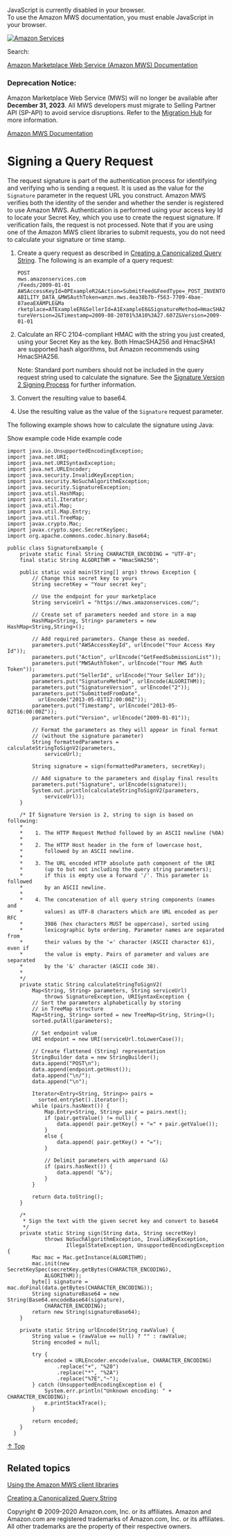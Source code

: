 <div id="MWSDX_noscript">

JavaScript is currently disabled in your browser.  
To use the Amazon MWS documentation, you must enable JavaScript in your
browser.

</div>

<div id="MWSDX_divtop">

[![Amazon
Services](https://images-na.ssl-images-amazon.com/images/G/08/mwsportal/fr_FR/amazonservices.gif "Amazon Services")](http://services.amazon.fr)

<div id="MWSDX_search">

<span id="MWSDX_searchlbl">Search:</span>

</div>

  
<span id="MWSDX_titlebar">[Amazon Marketplace Web Service (Amazon MWS)
Documentation](https://developer.amazonservices.fr/gp/mws/docs.html)</span>
<span id="MWSDX_dep_notice"></span>

### Deprecation Notice:

Amazon Marketplace Web Service (MWS) will no longer be available after
**December 31, 2023**. All MWS developers must migrate to Selling
Partner API (SP-API) to avoid service disruptions. Refer to the
[Migration
Hub](https://developer-docs.amazon.com/sp-api/page/migration-hub) for
more information.

</div>

<div id="MWSDX_divbottom">

<div id="MWSDX_divleft">

<div id="MWSDX_toc">

</div>

</div>

<div id="MWSDX_divright">

<div id="MWSDX_content">

<span id="MWSDX_breadcrumbs">[Amazon MWS
Documentation](https://developer.amazonservices.fr/gp/mws/docs.html)</span>

# Signing a Query Request

<div class="body">

The request signature is part of the authentication process for
identifying and verifying who is sending a request. It is used as the
value for the `Signature` parameter in the request URL you construct.
<span class="ph">Amazon MWS</span> verifies both the identity of the
sender and whether the sender is registered to use <span
class="ph">Amazon MWS</span>. Authentication is performed using your
access key Id to locate your Secret Key, which you use to create the
request signature. If verification fails, the request is not processed.
Note that if you are using one of the <span class="ph">Amazon MWS</span>
client libraries to submit requests, you do not need to calculate your
signature or time stamp.

1.  Create a query request as described in
    <a href="DG_QueryString.md" class="xref">Creating a Canonicalized Query String</a>.
    The following is an example of a query request:

    ``` pre
    POST
    mws.amazonservices.com 
    /Feeds/2009-01-01
    AWSAccessKeyId=0PExampleR2&Action=SubmitFeed&FeedType=_POST_INVENTORY_AVAIL
    ABILITY_DATA_&MWSAuthToken=amzn.mws.4ea38b7b-f563-7709-4bae-87aeaEXAMPLE&Ma
    rketplace=ATExampleER&SellerId=A1ExampleE6&SignatureMethod=HmacSHA256&Signa
    tureVersion=2&Timestamp=2009-08-20T01%3A10%3A27.607Z&Version=2009-01-01
    ```

2.  Calculate an RFC 2104-compliant HMAC with the string you just
    created, using your Secret Key as the key. Both HmacSHA256 and
    HmacSHA1 are supported hash algorithms, but Amazon recommends using
    HmacSHA256.
    <div class="note note">

    <span class="notetitle">Note:</span> Standard port numbers should
    not be included in the query request string used to calculate the
    signature. See the
    <a href="http://docs.aws.amazon.com/general/latest/gr/signature-version-2.md" class="xref">Signature Version 2 Signing Process</a>
    for further information.

    </div>

3.  Convert the resulting value to base64.

4.  Use the resulting value as the value of the `Signature` request
    parameter.

The following example shows how to calculate the signature using Java:

<span class="ph expander"> <span class="keyword parmname xshow">Show
example code</span> <span class="keyword parmname xhide">Hide example
code</span> </span>

<div class="section">

<div class="sectiondiv content">

``` pre
import java.io.UnsupportedEncodingException;
import java.net.URI;
import java.net.URISyntaxException;
import java.net.URLEncoder;
import java.security.InvalidKeyException;
import java.security.NoSuchAlgorithmException;
import java.security.SignatureException;
import java.util.HashMap;
import java.util.Iterator;
import java.util.Map;
import java.util.Map.Entry;
import java.util.TreeMap;
import javax.crypto.Mac;
import javax.crypto.spec.SecretKeySpec;
import org.apache.commons.codec.binary.Base64;

public class SignatureExample {
    private static final String CHARACTER_ENCODING = "UTF-8";
    final static String ALGORITHM = "HmacSHA256";

    public static void main(String[] args) throws Exception {
        // Change this secret key to yours
        String secretKey = "Your secret key";

        // Use the endpoint for your marketplace
        String serviceUrl = "https://mws.amazonservices.com/";

        // Create set of parameters needed and store in a map
        HashMap<String, String> parameters = new HashMap<String,String>();

        // Add required parameters. Change these as needed.
        parameters.put("AWSAccessKeyId", urlEncode("Your Access Key Id"));
        parameters.put("Action", urlEncode("GetFeedSubmissionList"));
        parameters.put("MWSAuthToken", urlEncode("Your MWS Auth Token"));
        parameters.put("SellerId", urlEncode("Your Seller Id"));
        parameters.put("SignatureMethod", urlEncode(ALGORITHM));
        parameters.put("SignatureVersion", urlEncode("2"));
        parameters.put("SubmittedFromDate",
          urlEncode("2013-05-01T12:00:00Z"));
        parameters.put("Timestamp", urlEncode("2013-05-02T16:00:00Z"));
        parameters.put("Version", urlEncode("2009-01-01"));

        // Format the parameters as they will appear in final format
        // (without the signature parameter)
        String formattedParameters = calculateStringToSignV2(parameters,
            serviceUrl);

        String signature = sign(formattedParameters, secretKey);

        // Add signature to the parameters and display final results
        parameters.put("Signature", urlEncode(signature));
        System.out.println(calculateStringToSignV2(parameters,
            serviceUrl));
    }

    /* If Signature Version is 2, string to sign is based on following:
    *
    *    1. The HTTP Request Method followed by an ASCII newline (%0A)
    *
    *    2. The HTTP Host header in the form of lowercase host,
    *       followed by an ASCII newline.
    *
    *    3. The URL encoded HTTP absolute path component of the URI
    *       (up to but not including the query string parameters);
    *       if this is empty use a forward '/'. This parameter is followed
    *       by an ASCII newline.
    *
    *    4. The concatenation of all query string components (names and
    *       values) as UTF-8 characters which are URL encoded as per RFC
    *       3986 (hex characters MUST be uppercase), sorted using
    *       lexicographic byte ordering. Parameter names are separated from
    *       their values by the '=' character (ASCII character 61), even if
    *       the value is empty. Pairs of parameter and values are separated
    *       by the '&' character (ASCII code 38).
    *
    */
    private static String calculateStringToSignV2(
        Map<String, String> parameters, String serviceUrl)
            throws SignatureException, URISyntaxException {
        // Sort the parameters alphabetically by storing
        // in TreeMap structure
        Map<String, String> sorted = new TreeMap<String, String>();
        sorted.putAll(parameters);

        // Set endpoint value
        URI endpoint = new URI(serviceUrl.toLowerCase());

        // Create flattened (String) representation
        StringBuilder data = new StringBuilder();
        data.append("POST\n");
        data.append(endpoint.getHost());
        data.append("\n/");
        data.append("\n");

        Iterator<Entry<String, String>> pairs =
          sorted.entrySet().iterator();
        while (pairs.hasNext()) {
            Map.Entry<String, String> pair = pairs.next();
            if (pair.getValue() != null) {
                data.append( pair.getKey() + "=" + pair.getValue());
            }
            else {
                data.append( pair.getKey() + "=");
            }

            // Delimit parameters with ampersand (&)
            if (pairs.hasNext()) {
                data.append( "&");
            }
        }

        return data.toString();
    }

    /*
     * Sign the text with the given secret key and convert to base64
     */
    private static String sign(String data, String secretKey)
            throws NoSuchAlgorithmException, InvalidKeyException,
                   IllegalStateException, UnsupportedEncodingException {
        Mac mac = Mac.getInstance(ALGORITHM);
        mac.init(new SecretKeySpec(secretKey.getBytes(CHARACTER_ENCODING),
            ALGORITHM));
        byte[] signature = mac.doFinal(data.getBytes(CHARACTER_ENCODING));
        String signatureBase64 = new String(Base64.encodeBase64(signature),
            CHARACTER_ENCODING);
        return new String(signatureBase64);
    }

    private static String urlEncode(String rawValue) {
        String value = (rawValue == null) ? "" : rawValue;
        String encoded = null;

        try {
            encoded = URLEncoder.encode(value, CHARACTER_ENCODING)
                .replace("+", "%20")
                .replace("*", "%2A")
                .replace("%7E","~");
        } catch (UnsupportedEncodingException e) {
            System.err.println("Unknown encoding: " + CHARACTER_ENCODING);
            e.printStackTrace();
        }

        return encoded;
    }
  }
```

<a href="#DG_ClientLibraries__Signatures" class="xref">↑ Top</a>

</div>

</div>

</div>

<div id="RelatedTopics" class="topic nested1">

## Related topics

<div class="body">

<a href="DG_ClientLibraries.md" class="xref">Using the Amazon MWS client libraries</a>

<a href="DG_QueryString.md" class="xref">Creating a Canonicalized Query String</a>

</div>

</div>

<div id="MWSDX_footer">

Copyright © 2009-2020 Amazon.com, Inc. or its affiliates. Amazon and
Amazon.com are registered trademarks of Amazon.com, Inc. or its
affiliates. All other trademarks are the property of their respective
owners.

</div>

</div>

</div>

<div style="clear: both;">

</div>

</div>
